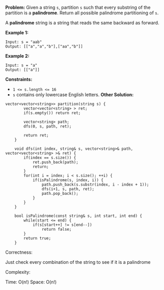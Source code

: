 **Problem:**
Given a string `s`, partition `s` such that every substring of the partition is a **palindrome**. Return all possible palindrome partitioning of `s`.

A **palindrome** string is a string that reads the same backward as forward.

 

**Example 1:**

```
Input: s = "aab"
Output: [["a","a","b"],["aa","b"]]
```

**Example 2:**

```
Input: s = "a"
Output: [["a"]]
```

 

**Constraints:**

- `1 <= s.length <= 16`
- `s` contains only lowercase English letters.
**Other Solution:**
```
vector<vector<string>> partition(string s) {
        vector<vector<string> > ret;
        if(s.empty()) return ret;
        
        vector<string> path;
        dfs(0, s, path, ret);
        
        return ret;
    }
    
    void dfs(int index, string& s, vector<string>& path, vector<vector<string> >& ret) {
        if(index == s.size()) {
            ret.push_back(path);
            return;
        }
        for(int i = index; i < s.size(); ++i) {
            if(isPalindrome(s, index, i)) {
                path.push_back(s.substr(index, i - index + 1));
                dfs(i+1, s, path, ret);
                path.pop_back();
            }
        }
    }
    
    bool isPalindrome(const string& s, int start, int end) {
        while(start <= end) {
            if(s[start++] != s[end--])
                return false;
        }
        return true;
    }
```
Correctness:

Just check every combination of the string to see if it is a palindrome

Complexity:

Time: O(n!)
Space: O(n!)